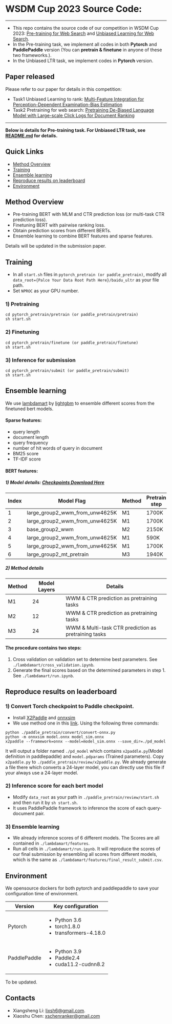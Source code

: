 # WSDM Cup 2023 Source Code:

-------------
- This repo contains the source code of our competition in WSDM Cup 2023: [Pre-training for Web Search](https://aistudio.baidu.com/aistudio/competition/detail/536/0/leaderboard) and [Unbiased Learning for Web Search](https://aistudio.baidu.com/aistudio/competition/detail/534/0/leaderboard).
- In the Pre-training task, we implement all codes in both **Pytorch** and **PaddlePaddle** version (You can **pretrain & finetune** in anyone of these two frameworks.).   
- In the Unbiased LTR task, we implement codes in **Pytorch** version. 

## Paper released
Please refer to our paper for details in this competition:
- Task1 Unbiased Learning to rank: [Multi-Feature Integration for Perception-Dependent
Examination-Bias Estimation](https://arxiv.org/pdf/2302.13756.pdf)
- Task2 Pretraining for web search: [Pretraining De-Biased Language Model with Large-scale Click
Logs for Document Ranking](https://arxiv.org/pdf/2302.13498.pdf)
-----------
**Below is details for Pre-training task. For Unbiased LTR task, see [README.md](./pytorch_unbias/README.md) for details.**
## Quick Links
- [Method Overview](#method-overview)
- [Training](#training)
- [Ensemble learning](#ensemble-learning)
- [Reproduce results on leaderboard](#reproduce-results-on-leaderboard)
- [Environment](#environment)

## Method Overview
- Pre-training BERT with MLM and CTR prediction loss (or multi-task CTR prediction loss).
- Finetuning BERT with pairwise ranking loss.
- Obtain prediction scores from different BERTs.
- Ensemble learning to combine BERT features and sparse features.

Details will be updated in the submission paper.

## Training 
- In all `start.sh` files in `pytorch_pretrain (or paddle_pretrain)`, modify all `data_root={Palce Your Data Root Path Here}/baidu_ultr` as your file path.
- Set `NPROC` as your GPU number. 
### 1) Pretraining
```angular2html
cd pytorch_pretrain/pretrain (or paddle_pretrain/pretrain)
sh start.sh
```
### 2) Finetuning
```angular2html
cd pytorch_pretrain/finetune (or paddle_pretrain/finetune)
sh start.sh
```
### 3) Inference for submission
```angular2html
cd pytorch_pretrain/submit (or paddle_pretrain/submit)
sh start.sh
```
## Ensemble learning
We use [lambdamart](https://medium.datadriveninvestor.com/a-practical-guide-to-lambdamart-in-lightgbm-f16a57864f6) by [lightgbm](https://lightgbm.readthedocs.io/en/latest/pythonapi/lightgbm.LGBMRanker.html) to ensemble different scores from the finetuned bert models. 

#### Sparse features:
- query length
- document length
- query frequency 
- number of hit words of query in document
- BM25 score
- TF-IDF score

#### BERT features:
##### 1) Model details: [Checkpoints Download Here](https://huggingface.co/lixsh6/wsdm23_pretrain/tree/main)
| Index| Model Flag    | Method | Pretrain step | Finetune step | DCG on leaderboard | 
| --------| -------- | ------- |---------------| ------- | ------- | 
| 1| large_group2_wwm_from_unw4625K | M1 | 1700K         | 5130 | 11.96214 |
| 2| large_group2_wwm_from_unw4625K | M1 | 1700K         | 5130 | NAN |
| 3| base_group2_wwm | M2 | 2150K         | 5130 | ~11.32363 |
| 4| large_group2_wwm_from_unw4625K | M1 | 590K          | 5130 | 11.94845 |
| 5| large_group2_wwm_from_unw4625K | M1 | 1700K         | 4180 | NAN |
| 6| large_group2_mt_pretrain | M3 | 1940K         | 5130 | NAN |

##### 2) Method details

| Method  | Model Layers |   Details |
| -------- | ------- | ------- |
| M1 | 24 | WWM & CTR prediction as pretraining tasks|
| M2 | 12 | WWM & CTR prediction as pretraining tasks |
| M3 | 24 | WWM & Multi-task CTR prediction as pretraining tasks|

#### The procedure contains two steps:
1. Cross validation on validation set to determine best parameters. See `./lambdamart/cross_validation.ipynb`.
2. Generate the final scores based on the determined parameters in step 1. See `./lambdamart/run.ipynb`.

## Reproduce results on leaderboard
### 1) Convert Torch checkpoint to Paddle checkpoint.
- Install [X2Paddle](https://github.com/PaddlePaddle/X2Paddle) and [onnxsim](https://pypi.org/project/onnxsim/)
- We use method one in this [link](https://github.com/PaddlePaddle/X2Paddle/blob/develop/docs/inference_model_convertor/pytorch2paddle.md). Using the following three commands:
```
python ./paddle_pretrain/convert/convert-onnx.py 
python -m onnxsim model.onnx model_sim.onnx
x2paddle --framework=onnx --model=model_sim.onnx --save_dir=./pd_model
```

It will output a folder named `./pd_model` which contains `x2paddle.py`(Model definition in paddlepaddle) and `model.pdparams` (Trained parameters). Copy `x2paddle.py` to `./paddle_pretrain/review/x2paddle.py`. We already generate a file there which converts a 24-layer model, you can directly use this file if your always use a 24-layer model. 

### 2) Inference score for each bert model
- Modify `data_root` as your path in `./paddle_pretrain/review/start.sh` and then run it by `sh start.sh`.
- It uses PaddlePaddle framework to inference the score of each query-document pair.

### 3) Ensemble learning
- We already inference scores of 6 different models. The Scores are all contained in `./lambdamart/features`.
- Run all cells in `./lambdamart/run.ipynb`. It will reproduce the scores of our final submission by ensembling all scores from different models, which is the same as `./lambdamart/features/final_result_submit.csv`.

## Environment

We opensource dockers for both pytorch and paddlepaddle to save your configuration time of environment.

| Version      | Key configuration                                                      |
|--------------|------------------------------------------------------------------------| 
| Pytorch      | <ul><li>Python 3.6</li><li>torch1.8.0</li><li>transformers-4.18.0</ul> | 
| PaddlePaddle | <ul><li>Python 3.9</li><li>Paddle2.4</li><li>cuda11.2-cudnn8.2</ul>  | 
To be updated.

## Contacts
- Xiangsheng Li: [lixsh6@gmail.com](lixsh6@gmail.com).
- Xiaoshu Chen:  [xschenranker@gmail.com](xschenranker@gmail.com)
